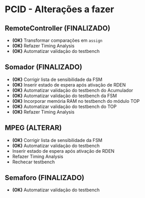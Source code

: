 # PCID - Alterações a fazer

## RemoteController (FINALIZADO)
* **(OK)** Transformar comparações em `assign`
* **(OK)** Refazer Timing Analysis
* **(OK)** Automatizar validação do testbench

## Somador (FINALIZADO)
* **(OK)** Corrigir lista de sensibilidade da FSM
* **(OK)** Inserir estado de espera após ativação de RDEN
* **(OK)** Automatizar validação do testbench do Acumulador
* **(OK)** Automatizar validação do testbench da FSM
* **(OK)** Incorporar memória RAM no testbench do módulo TOP
* **(OK)** Automatizar validação do testbench do TOP
* **(OK)** Refazer Timing Analysis

## MPEG (ALTERAR)
* **(OK)** Corrigir lista de sensibilidade da FSM
* **(OK)** Automatizar validação do testbench
* Inserir estado de espera após ativação de RDEN
* Refazer Timing Analysis
* Rechecar testbench

## Semaforo (FINALIZADO)
* **(OK)** Automatizar validação do testbench
